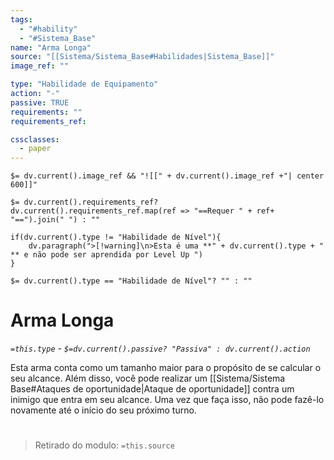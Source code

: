```yaml
---
tags:
  - "#hability"
  - "#Sistema_Base"
name: "Arma Longa"
source: "[[Sistema/Sistema_Base#Habilidades|Sistema_Base]]"
image_ref: ""

type: "Habilidade de Equipamento"
action: "-"
passive: TRUE
requirements: ""
requirements_ref:  

cssclasses:
  - paper
---
```

`$= dv.current().image_ref && "![[" + dv.current().image_ref +"| center 600]]"`


`$= dv.current().requirements_ref? dv.current().requirements_ref.map(ref => "==Requer " + ref+ "==").join(" ") : ""`

```dataviewjs
if(dv.current().type != "Habilidade de Nível"){
	dv.paragraph(">[!warning]\n>Esta é uma **" + dv.current().type + " ** e não pode ser aprendida por Level Up ")
}
```


`$= dv.current().type == "Habilidade de Nível"? "" : ""`
# Arma Longa
*`=this.type` - `$=dv.current().passive? "Passiva" : dv.current().action`*

Esta arma conta como um tamanho maior para o propósito de se calcular o seu alcance. Além disso, você pode realizar um  [[Sistema/Sistema Base#Ataques de oportunidade|Ataque de oportunidade]] contra um inimigo que entra em seu alcance. Uma vez que faça isso, não pode fazê-lo novamente até o início do seu próximo turno.


#
> Retirado do modulo: `=this.source`